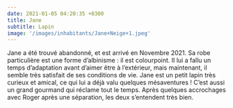 ```yaml
---
date: 2021-01-05 04:20:35 +0300
title: Jane
subtitle: Lapin
image: '/images/inhabitants/Jane+Neige+1.jpeg'
---
```


Jane a été trouvé abandonné, et est arrivé en Novembre 2021. Sa robe particulière est une forme d’albinisme : il est colourpoint. Il lui a fallu un temps d’adaptation avant d’aimer être à l’extérieur, mais maintenant, il semble très satisfait de ses conditions de vie.
Jane est un petit lapin très curieux et amical, ce qui lui a déjà valu quelques mésaventures ! C’est aussi un grand gourmand qui réclame tout le temps. Après quelques accrochages avec Roger après une séparation, les deux s’entendent très bien.